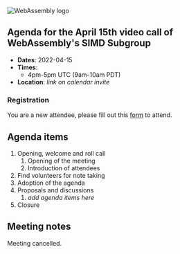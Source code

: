 ![WebAssembly logo](/images/WebAssembly.png)

## Agenda for the April 15th video call of WebAssembly's SIMD Subgroup

-   **Dates**: 2022-04-15
-   **Times**:
    -   4pm-5pm UTC (9am-10am PDT)
-   **Location**: *link on calendar invite*

### Registration

You are a new attendee, please fill out this
[form](https://forms.gle/9eB2ZYaziPEcTJabA) to attend.

## Agenda items

1.  Opening, welcome and roll call
    1.  Opening of the meeting
    1.  Introduction of attendees
1.  Find volunteers for note taking
1.  Adoption of the agenda
1.  Proposals and discussions
    1.  *add agenda items here*
1.  Closure

## Meeting notes

Meeting cancelled.
